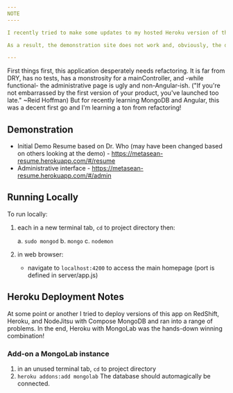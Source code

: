 ```yaml
---
NOTE
----

I recently tried to make some updates to my hosted Heroku version of this app, and things started failing.  I believe this is happening because MongoLab (the Heroku MongoDB provider I used) has forced an upgrade to MongoDB 3 (per http://stackoverflow.com/a/36181950), but I haven't had a chance to upgrade the app itself.

As a result, the demonstration site does not work and, obviously, the deployment notes won't work.

---
```



First things first, this application desperately needs refactoring.   It is far from DRY, has no tests, has a monstrosity for a mainController, and -while functional- the administrative page is ugly and non-Angular-ish.  ("If you're not embarrassed by the first version of your product, you've launched too late." ~Reid Hoffman)  But for recently learning MongoDB and Angular, this was a decent first go and I'm learning a ton from refactoring!

Demonstration
-------------
 - Initial Demo Resume based on Dr. Who (may have been changed based on others looking at the demo) - https://metasean-resume.herokuapp.com/#/resume
 - Administrative interface - https://metasean-resume.herokuapp.com/#/admin


Running Locally
---------------

To run locally:

1. each in a new terminal tab, `cd` to project directory then:

	a. `sudo mongod`
	b. `mongo`
	c. `nodemon`

2. in web browser:
	- navigate to `localhost:4200` to access the main homepage (port is defined in server/app.js)


Heroku Deployment Notes
-----------------------

At some point or another I tried to deploy versions of this app on RedShift, Heroku, and NodeJitsu with Compose MongoDB and ran into a range of problems.  In the end, Heroku with MongoLab was the hands-down winning combination!

### Add-on a MongoLab instance
1. in an unused terminal tab, `cd` to project directory
2. `heroku addons:add mongolab`
The database should automagically be connected.
